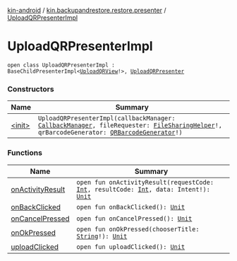 [kin-android](../../index.md) / [kin.backupandrestore.restore.presenter](../index.md) / [UploadQRPresenterImpl](./index.md)

# UploadQRPresenterImpl

`open class UploadQRPresenterImpl : BaseChildPresenterImpl<`[`UploadQRView`](../../kin.backupandrestore.restore.view/-upload-q-r-view/index.md)`!>, `[`UploadQRPresenter`](../-upload-q-r-presenter/index.md)

### Constructors

| Name | Summary |
|---|---|
| [&lt;init&gt;](-init-.md) | `UploadQRPresenterImpl(callbackManager: `[`CallbackManager`](../../kin.backupandrestore.events/-callback-manager/index.md)`, fileRequester: `[`FileSharingHelper`](../-file-sharing-helper/index.md)`!, qrBarcodeGenerator: `[`QRBarcodeGenerator`](../../kin.backupandrestore.qr/-q-r-barcode-generator/index.md)`!)` |

### Functions

| Name | Summary |
|---|---|
| [onActivityResult](on-activity-result.md) | `open fun onActivityResult(requestCode: `[`Int`](https://kotlinlang.org/api/latest/jvm/stdlib/kotlin/-int/index.html)`, resultCode: `[`Int`](https://kotlinlang.org/api/latest/jvm/stdlib/kotlin/-int/index.html)`, data: Intent!): `[`Unit`](https://kotlinlang.org/api/latest/jvm/stdlib/kotlin/-unit/index.html) |
| [onBackClicked](on-back-clicked.md) | `open fun onBackClicked(): `[`Unit`](https://kotlinlang.org/api/latest/jvm/stdlib/kotlin/-unit/index.html) |
| [onCancelPressed](on-cancel-pressed.md) | `open fun onCancelPressed(): `[`Unit`](https://kotlinlang.org/api/latest/jvm/stdlib/kotlin/-unit/index.html) |
| [onOkPressed](on-ok-pressed.md) | `open fun onOkPressed(chooserTitle: `[`String`](https://kotlinlang.org/api/latest/jvm/stdlib/kotlin/-string/index.html)`!): `[`Unit`](https://kotlinlang.org/api/latest/jvm/stdlib/kotlin/-unit/index.html) |
| [uploadClicked](upload-clicked.md) | `open fun uploadClicked(): `[`Unit`](https://kotlinlang.org/api/latest/jvm/stdlib/kotlin/-unit/index.html) |
